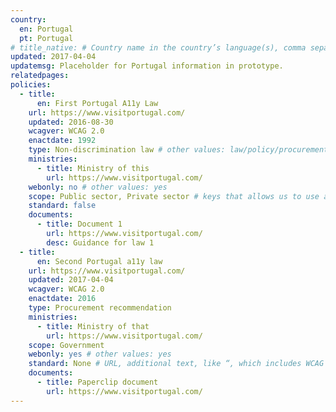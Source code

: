 ```yaml
---
country:
  en: Portugal
  pt: Portugal
# title_native: # Country name in the country’s language(s), comma separated. For Switzerland: Schweiz, Suisse, Svizzera, Svizra
updated: 2017-04-04
updatemsg: Placeholder for Portugal information in prototype.
relatedpages:
policies:
  - title:
      en: First Portugal A11y Law
    url: https://www.visitportugal.com/
    updated: 2016-08-30
    wcagver: WCAG 2.0
    enactdate: 1992
    type: Non-discrimination law # other values: law/policy/procurement
    ministries:
      - title: Ministry of this
        url: https://www.visitportugal.com/
    webonly: no # other values: yes
    scope: Public sector, Private sector # keys that allows us to use any combination
    standard: false
    documents:
      - title: Document 1
        url: https://www.visitportugal.com/
        desc: Guidance for law 1
  - title:  
      en: Second Portugal a11y law
    url: https://www.visitportugal.com/
    updated: 2017-04-04
    wcagver: WCAG 2.0
    enactdate: 2016
    type: Procurement recommendation
    ministries:
      - title: Ministry of that
        url: https://www.visitportugal.com/
    scope: Government
    webonly: yes # other values: yes
    standard: None # URL, additional text, like “, which includes WCAG 2.0 verbatim without modifications for Web content, and WCAG 2.0 as interpreted by WCAG2ICT for non-Web documentation and software.” is taken programatically from the standards.yaml document in _data to avoid different text for the same content.
    documents:
      - title: Paperclip document
        url: https://www.visitportugal.com/
---
```

